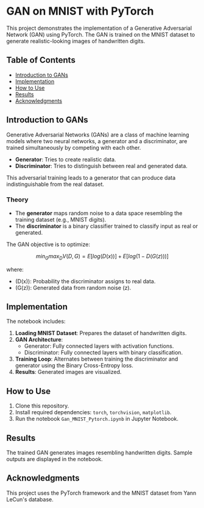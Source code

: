 
# GAN on MNIST with PyTorch

This project demonstrates the implementation of a Generative Adversarial Network (GAN) using PyTorch. The GAN is trained on the MNIST dataset to generate realistic-looking images of handwritten digits.

## Table of Contents
- [Introduction to GANs](#introduction-to-gans)
- [Implementation](#implementation)
- [How to Use](#how-to-use)
- [Results](#results)
- [Acknowledgments](#acknowledgments)

## Introduction to GANs
Generative Adversarial Networks (GANs) are a class of machine learning models where two neural networks, a generator and a discriminator, are trained simultaneously by competing with each other. 
- **Generator**: Tries to create realistic data.
- **Discriminator**: Tries to distinguish between real and generated data.

This adversarial training leads to a generator that can produce data indistinguishable from the real dataset.

### Theory
- The **generator** maps random noise to a data space resembling the training dataset (e.g., MNIST digits).
- The **discriminator** is a binary classifier trained to classify input as real or generated.

The GAN objective is to optimize:
```math
min_G max_D V(D, G) = E[log(D(x))] + E[log(1 - D(G(z)))]
```
where:
- \(D(x)\): Probability the discriminator assigns to real data.
- \(G(z)\): Generated data from random noise \(z\).

## Implementation
The notebook includes:
1. **Loading MNIST Dataset**: Prepares the dataset of handwritten digits.
2. **GAN Architecture**:
   - Generator: Fully connected layers with activation functions.
   - Discriminator: Fully connected layers with binary classification.
3. **Training Loop**: Alternates between training the discriminator and generator using the Binary Cross-Entropy loss.
4. **Results**: Generated images are visualized.

## How to Use
1. Clone this repository.
2. Install required dependencies: `torch`, `torchvision`, `matplotlib`.
3. Run the notebook `Gan_MNIST_Pytorch.ipynb` in Jupyter Notebook.

## Results
The trained GAN generates images resembling handwritten digits. Sample outputs are displayed in the notebook.

## Acknowledgments
This project uses the PyTorch framework and the MNIST dataset from Yann LeCun's database.
